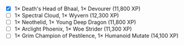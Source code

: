 *   [x] 1× Death's Head of Bhaal, 1× Devourer (11,800 XP)
*   [ ] 1× Spectral Cloud, 1× Wyvern (12,300 XP)
*   [ ] 1× Neothelid, 1× Young Deep Dragon (11,800 XP)
*   [ ] 1× Arclight Phoenix, 1× Woe Strider (11,300 XP)
*   [ ] 1× Grim Champion of Pestilence, 1× Humanoid Mutate (14,100 XP)